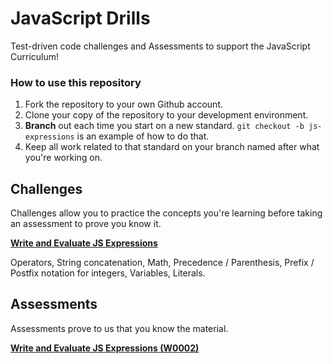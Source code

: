 # JavaScript Drills

Test-driven code challenges and Assessments to support the JavaScript Curriculum!

### How to use this repository

1. Fork the repository to your own Github account.
1. Clone your copy of the repository to your development environment.
1. **Branch** out each time you start on a new standard. `git checkout -b js-expressions` is an example of how to do that.
1. Keep all work related to that standard on your branch named after what you're working on.

## Challenges

Challenges allow you to practice the concepts you're learning before taking an assessment to prove you know it.

**[Write and Evaluate JS Expressions](./js-expressions/README.md)**  

Operators, String concatenation, Math, Precedence / Parenthesis, Prefix / Postfix notation for integers, Variables, Literals.

<!--
**[Use conditionals and loops to control the flow of a program (W0099)](./js-conditionals-loops/README.md)**

`if/if else/else` statements, `while` loops, `for` loops, Iterate through arrays, Iterate through objects.

**[Organize code with functions (W0003)](./js-functions/README.md)**

Use functions to organize code, use return values to move data between execution contexts, use functions to mutate the state of objects
**[Solve problems with accumulator patterns (W0004)](./js-accumulators/README.md)**
**[Describe how key parts of JavaScript work (W0006)](./js-describe/README.md)**
**[Create objects using constructor functions (W0058)](./js-constructor/README.md)**
**[Mentally evaluate code examples using state and behavior (W0057)](./js-evaluate-state-and-behavior/README.md)**
**[Model objects with state and behavior (W0054)](./js-model-state-and-behavior/README.md)**
**[Define and call functions that have variable parameters (W0022)](./js-functions-variable-parameters/README.md)**
**[Refactor loops to use functional style (W0063)](./js-functional-loops/README.md)** -->



## Assessments

Assessments prove to us that you know the material.

**[Write and Evaluate JS Expressions (W0002)](./assessments/js-expressions/README.md)**  
<!--  
**[Use conditionals and loops to control the flow of a program (W0099)](./assessments/js-conditionals-loops/README.md)**  
**[Organize code with functions (W0003)](./assessments/js-functions/README.md)**  
**[Solve problems with accumulator patterns (W0004)](./assessments/js-accumulators/README.md)**  
**[Describe how key parts of JavaScript work (W0006)](./assessments/js-describe/README.md)**  
**[Create objects using constructor functions (W0058)](./assessments/js-constructor/README.md)**  
**[Mentally evaluate code examples using state and behavior (W0057)](./assessments/js-evaluate-state-and-behavior/README.md)**  
**[Model objects with state and behavior (W0054)](./assessments/js-model-state-and-behavior/README.md)**  
**[Define and call functions that have variable parameters (W0022)](./assessments/js-functions-variable-parameters/README.md)**  
**[Refactor loops to use functional style (W0063)](./assessments/js-functional-loops/README.md)**  

-->
